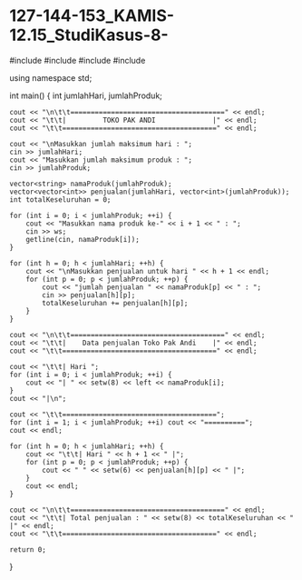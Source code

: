 # 127-144-153_KAMIS-12.15_StudiKasus-8-

#include <iostream>
#include <iomanip>
#include <vector>
#include <string>

using namespace std;

int main() {
    int jumlahHari, jumlahProduk;

    cout << "\n\t\t======================================" << endl;
    cout << "\t\t|         TOKO PAK ANDI              |" << endl;
    cout << "\t\t======================================" << endl;

    cout << "\nMasukkan jumlah maksimum hari : ";
    cin >> jumlahHari;
    cout << "Masukkan jumlah maksimum produk : ";
    cin >> jumlahProduk;

    vector<string> namaProduk(jumlahProduk);
    vector<vector<int>> penjualan(jumlahHari, vector<int>(jumlahProduk));
    int totalKeseluruhan = 0;

    for (int i = 0; i < jumlahProduk; ++i) {
        cout << "Masukkan nama produk ke-" << i + 1 << " : ";
        cin >> ws;
        getline(cin, namaProduk[i]);
    }

    for (int h = 0; h < jumlahHari; ++h) {
        cout << "\nMasukkan penjualan untuk hari " << h + 1 << endl;
        for (int p = 0; p < jumlahProduk; ++p) {
            cout << "jumlah penjualan " << namaProduk[p] << " : ";
            cin >> penjualan[h][p];
            totalKeseluruhan += penjualan[h][p];
        }
    }

    cout << "\n\t\t======================================" << endl;
    cout << "\t\t|    Data penjualan Toko Pak Andi    |" << endl;
    cout << "\t\t======================================" << endl;

    cout << "\t\t| Hari ";
    for (int i = 0; i < jumlahProduk; ++i) {
        cout << "| " << setw(8) << left << namaProduk[i];
    }
    cout << "|\n";

    cout << "\t\t======================================";
    for (int i = 1; i < jumlahProduk; ++i) cout << "==========";
    cout << endl;

    for (int h = 0; h < jumlahHari; ++h) {
        cout << "\t\t| Hari " << h + 1 << " |";
        for (int p = 0; p < jumlahProduk; ++p) {
            cout << " " << setw(6) << penjualan[h][p] << " |";
        }
        cout << endl;
    }

    cout << "\n\t\t======================================" << endl;
    cout << "\t\t| Total penjualan : " << setw(8) << totalKeseluruhan << " |" << endl;
    cout << "\t\t======================================" << endl;

    return 0;
}
